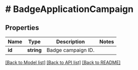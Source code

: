 # # BadgeApplicationCampaign

## Properties

Name | Type | Description | Notes
------------ | ------------- | ------------- | -------------
**id** | **string** | Badge campaign ID. | 

[[Back to Model list]](../../README.md#documentation-for-models) [[Back to API list]](../../README.md#documentation-for-api-endpoints) [[Back to README]](../../README.md)


